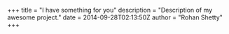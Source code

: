 +++
title = "I have something for you"
description = "Description of my awesome project."
date = 2014-09-28T02:13:50Z
author = "Rohan Shetty"
+++